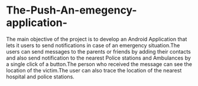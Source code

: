 # The-Push-An-emegency-application-
The main objective of the project is to develop an Android Application that lets it users to send notifications in case of an emergency situation.The users can send messages to the parents or friends by adding their contacts and also send notification to the nearest Police stations and Ambulances by a single click of a button.The person who received the message can see the location of the victim.The user can also trace the location of the nearest hospital and police stations.
